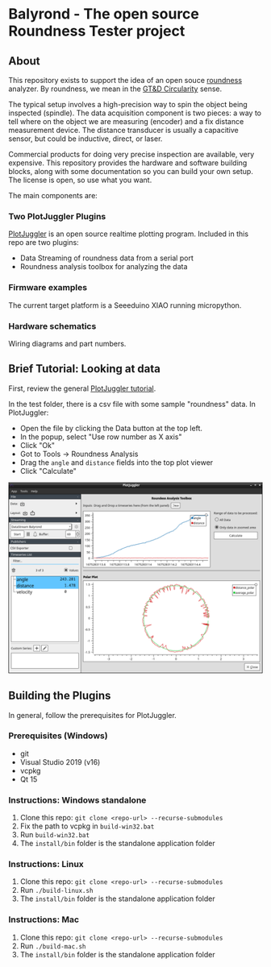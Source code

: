 # Balyrond - The open source Roundness Tester project

## About

This repository exists to support the idea of an open souce
[roundness](https://en.wikipedia.org/wiki/Roundness) analyzer. By
roundness, we mean in the 
[GT&D Circularity](https://www.gdandtbasics.com/circularity) sense.

The typical setup involves a high-precision way to spin the object
being inspected (spindle). The data acquisition component is two
pieces: a way to tell where on the object we are measuring (encoder)
and a fix distance measurement device. The distance transducer is
usually a capacitive sensor, but could be inductive, direct, or laser.

Commercial products for doing very precise inspection are available,
very expensive. This repository provides the hardware and software
building blocks, along with some documentation so you can build your
own setup. The license is open, so use what you want.

The main components are:

### Two PlotJuggler Plugins

[PlotJuggler](https://plotjuggler.io/) is an open source realtime
plotting program. Included in this repo are two plugins:

- Data Streaming of roundness data from a serial port
- Roundness analysis toolbox for analyzing the data

### Firmware examples

The current target platform is a Seeeduino XIAO running micropython.

### Hardware schematics

Wiring diagrams and part numbers.

## Brief Tutorial: Looking at data

First, review the general [PlotJuggler tutorial](https://facontidavide.github.io/PlotJuggler/visualization_howto/index.html).

In the test folder, there is a csv file with some sample "roundness"
data. In PlotJuggler:

- Open the file by clicking the Data button at the top left.
- In the popup, select "Use row number as X axis"
- Click "Ok"
- Got to Tools -> Roundness Analysis
- Drag the `angle` and `distance` fields into the top plot viewer
- Click "Calculate"

![Sample Data](img/balyrond_sample.png)

## Building the Plugins

In general, follow the prerequisites for PlotJuggler.

### Prerequisites (Windows)

- git
- Visual Studio 2019 (v16)
- vcpkg
- Qt 15

### Instructions: Windows standalone

1. Clone this repo: `git clone <repo-url> --recurse-submodules`
2. Fix the path to vcpkg in `build-win32.bat`
3. Run `build-win32.bat`
4. The `install/bin` folder is the standalone application folder

### Instructions: Linux

1. Clone this repo: `git clone <repo-url> --recurse-submodules`
3. Run `./build-linux.sh`
4. The `install/bin` folder is the standalone application folder

### Instructions: Mac

1. Clone this repo: `git clone <repo-url> --recurse-submodules`
3. Run `./build-mac.sh`
4. The `install/bin` folder is the standalone application folder
